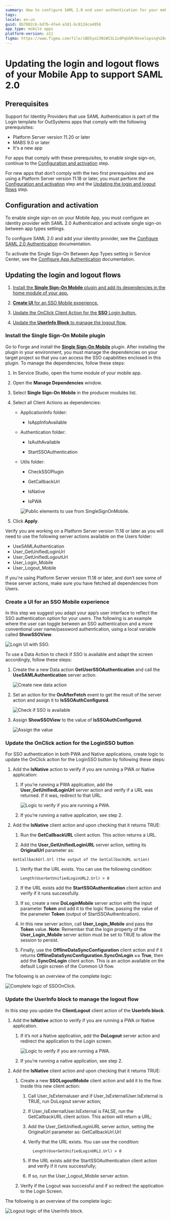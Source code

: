 ```yaml
---
summary: How to configure SAML 2.0 end user authentication for your mobile applications.
tags:
locale: en-us
guid: 8b7802cb-bd7b-47e4-a3d1-bc8124ca4856
app_type: mobile apps
platform-version: o11
figma: https://www.figma.com/file/iBD5yo23NiW53L1zdPqGGM/Developing%20an%20Application?node-id=3684:28525
---
```


# Updating the login and logout flows of your Mobile App to support SAML 2.0

## Prerequisites

Support for Identity Providers that use SAML Authentication is part of the Login template for OutSystems apps that comply with the following prerequisites:

* Platform Server version 11.20 or later
* MABS 9.0 or later
* It's a new app

For apps that comply with these prerequisites, to enable single sign-on, continue to the [Configuration and activation](#configuration-and-activation) step.

For new apps that don’t comply with the two first prerequisites and are using a Platform Server version 11.18 or later, you must perform the [Configuration and activation](#configuration-and-activation) step and the [Updating the login and logout flows](#updating-the-login-and-logout-flows) step.

## Configuration and activation
To enable single sign-on on your Mobile App, you must configure an identity provider with SAML 2.0 Authentication and activate single sign-on between app types settings.

To configure SAML 2.0 and add your identity provider, see the  [Configure SAML 2.0 Authentication](../configure-saml.md) documentation.

To activate the Single Sign-On Between App Types setting in Service Center, see the [Configure App Authentication](../../../../../managing-the-applications-lifecycle/secure-the-applications/configure-authentication.md) documentation.

## Updating the login and logout flows

1. [Install the **Single Sign-On Mobile** plugin and add its dependencies in the home module of your app.](#install-the-single-sign-on-mobile-plugin)

1. [**Create UI** for an SSO Mobile experience.](#create-a-ui-for-an-sso-mobile-experience)

1. [Update the OnClick Client Action for the **SSO** Login button.](#update-the-onclick-action-for-the-loginsso-button)

1. [Update the **UserInfo Block** to manage the logout flow.](#update-the-userinfo-block-to-manage-the-logout-flow)

### Install the Single Sign-On Mobile plugin

Go to Forge and install the [**Single Sign-On Mobile**](https://www.outsystems.com/forge/component-overview/14284/single-sign-on-mobile) plugin. After installing the plugin in your environment, you must manage the dependencies on your target project so that you can access the SSO capabilities enclosed in this plugin. To manage the dependencies, follow these steps:

1. In Service Studio, open the home module of your mobile app.

1. Open the **Manage Dependencies** window.

1. Select **Single Sign-On Mobile** in the producer modules list.

1. Select all Client Actions as dependencies:

    * ApplicationInfo folder:

        * IsAppInfoAvailable

    * Authentication folder:

        * IsAuthAvailable

        * StartSSOAuthentication

    * Utils folder:

        * CheckSSOPlugin

        * GetCallbackUrl

        * IsNative

        * IsPWA

         ![Public elements to use from SingleSignOnMobile.](images/update-mobile-app-flows-dependencies-ss.png)

1. Click **Apply**.

Verify you are working on a Platform Server version 11.18 or later as you will need to use the following server actions available on the Users folder:

* UseSAMLAuthentication
* User_GetUnifiedLoginUrl
* User_GetUnifiedLogoutUrl
* User_Login_Mobile
* User_Logout_Mobile

If you're using Platform Server version 11.18 or later, and don’t see some of these server actions, make sure you have fetched all dependencies from Users.

### Create a UI for an SSO Mobile experience

In this step we suggest you adapt your app’s user interface to reflect the SSO authentication option for your users. The following is an example where the user can toggle between an SSO authentication and a more conventional user name/password authentication, using a local variable called **ShowSSOView**.

![Login UI with SSO.](images/update-mobile-app-flows-ui-ss.png)

To use a Data Action to check if SSO is available and adapt the screen accordingly, follow these steps:

1. Create the a new Data action **GetUserSSOAuthentication** and call the **UseSAMLAuthentication** server action.

    ![Create new data action](images/update-mobile-app-flows-configure-ss.png)

1. Set an action for the **OnAfterFetch** event to get the result of the server action and assign it to **IsSSOAuthConfigured**.


    ![Check if SSO is available](images/update-mobile-app-flows-logic-ss.png)

1. Assign **ShowSSOView** to the value of **IsSSOAuthConfigured**.

    ![Assign the value](images/update-mobile-app-flows-assign-ss.png)


### Update the **OnClick** action for the **LoginSSO** button

For SSO authentication in both PWA and Native applications, create logic to update the OnClick action for the LoginSSO button by following these steps:

1. Add the **IsNative** action to verify if you are running a PWA or Native application:

    1. If you’re running a PWA application, add the **User_GetUnifiedLoginUrl** server action and verify if a URL was returned. If it was, redirect to that URL.

        ![Logic to verify if you are running a PWA.](images/update-mobile-app-flows-pwa-ss.png)

    1. If you’re running a native application, see step 2.

1. Add the **IsNative** client action and upon checking that it returns TRUE:

    1. Run the **GetCallbackURL** client action. 
        This action returns a URL.

    1. Add the **User_GetUnifiedLoginURL** server action, setting its **OriginalUrl** parameter as: 
    
    ``GetCallbackUrl.Url (the output of the GetCallbackURL action)``

    1. Verify that the URL exists. You can use the following condition:

        ```
        Length(UserGetUnifiedLoginURL2.Url) > 0
        ```

    1. If the URL exists add the **StartSSOAuthentication** client action and verify if it runs successfully.

    1. If so, create a new **DoLoginMobile** server action with the input parameter **Token** and add it to the logic flow, passing the value of the parameter **Token** (output of StartSSOAuthentication).
    
    1. In this new server action, call **User_Login_Mobile** and pass the **Token** value. 
        **Note**: Remember that the login property of the **User_Login_Mobile** server action must be set to TRUE to allow the session to persist.

    1. Finally, use the **OfflineDataSyncConfiguration** client action and if it returns **OfflineDataSyncConfiguration.SyncOnLogin == True**, then add the **SyncOnLogin** client action. This is an action available on the default Login screen of the Common UI flow.

The following is an overview of the complete logic:

![Complete logic of SSOOnClick.](images/update-mobile-app-flows-full-ss.png)

### Update the **UserInfo** block to manage the logout flow

In this step you update the **ClientLogout** client action of the **UserInfo block**.

1. Add the **IsNative** action to verify if you are running a PWA or Native application.

    1. If it’s not a Native application, add the **DoLogout** server action and redirect the application to the Login screen.

        ![Logic to verify if you are running a PWA.](images/update-mobile-app-flows-pwa-logout-ss.png)

    1. If you’re running a native application, see step 2.

1. Add the **IsNative** client action and upon checking that it returns TRUE:

    1. Create a new **SSOLogoutMobile** client action and add it to the flow. Inside this new client action:

        1.  Call User_IsExternaluser and if User_IsExternalUser.IsExternal is TRUE, run DoLogout server action;

        1. If User_IsExternalUser.IsExternal is FALSE, run the GetCallbackURL client action. This action will return a URL;
        
        1. Add the User_GetUnifiedLoginURL server action, setting the OriginalUrl parameter as: GetCallbackUrl.Url

        1. Verify that the URL exists. You can use the condition:

            ```
              Length(UserGetUnifiedLoginURL2.Url) > 0
            ```

        1. If the URL exists add the StartSSOAuthentication client action and verify if it runs successfully;

        1. If so, run the User_Logout_Mobile server action.

    1. Verify if the Logout was successful and if so redirect the application to the Login Screen.

The following is an overview of the complete logic:

![Logout logic of the UserInfo block.](images/update-mobile-app-flows-logout-full-ss.png)
